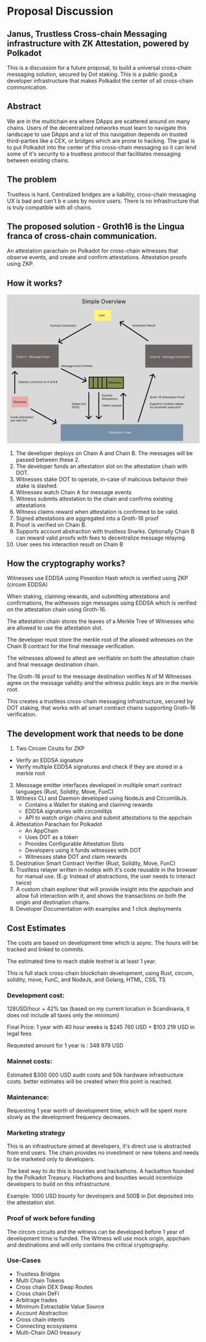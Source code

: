 # Proposal Discussion
## Janus,  Trustless Cross-chain Messaging infrastructure with ZK Attestation, powered by Polkadot

This is a discussion for a future proposal, to build a universal cross-chain messaging solution, secured by Dot staking. This is a public good,a developer infrastructure that makes Polkadot the center of all cross-chain communication.

## Abstract

We are in the multichain era where DApps are scattered around on many chains. Users of the decentralized networks must learn to navigate this landscape to use DApps and a lot of this navigation depends on trusted third-parties like a CEX, or bridges which are prone to hacking. The goal is to put Polkadot into the center of this cross-chain messaging so it can lend some of it's security to a trustless protocol that facilitates messaging between existing chains.

## The problem

Trustless is hard. Centralized bridges are a liability, cross-chain messaging UX is bad and can't b e uses by novice users. There is no infrastructure that is truly compatible with all chains.

## The proposed solution - Groth16 is the Lingua franca of cross-chain communication.

An attestation parachain on Polkadot for cross-chain witnesses that observe events, and create and confirm attestations.
Attestation proofs using ZKP. 


## How it works?

![Simple overview of how it works](simple_overview.png "Simple Overview")

1. The developer deploys on Chain A and Chain B. The messages will be passed between these 2.
2. The developer funds an attestation slot on the attestation chain with DOT.
3. Witnesses stake DOT to operate, in-case of malicious behavior their stake is slashed.
4. Witnesses watch Chain A for message events
5. Witness submits attestation to the chain and confirms existing attestations
6. Witness claims reward when attestation is confirmed to be valid.
7. Signed attestations are aggregated into a Groth-16 proof
8. Proof is verified on Chain B.
9. Supports account abstraction with trustless Snarks. Optionally Chain B can reward valid proofs with fees to decentralize message relaying.
10. User sees his interaction result on Chain B 

## How the cryptography works?

Witnesses use EDDSA using Poseidon Hash which is verified using ZKP (circom EDDSA)

When staking, claiming rewards, and submitting attestations and confirmations, the withesses sign messages using EDDSA which is verified on the attestation chain using Groth-16.

The attestation chain stores the leaves of a  Merkle Tree of Witnesses who are allowed to use the attestation slot.

The developer must store the merkle root of the allowed witnesses on the Chain B contract for the final message verification.

The witnesses allowed to attest are verifiable on both the attestation chain and final message destination chain.

The Groth-16 proof to the message destination verifies N of M Witnesses agree on the message validity and the witness public keys are in the merkle root.


This creates a trustless cross-chain messaging infrastructure, secured by DOT staking, that works with all smart contract chains supporting Groth-16 verification.

## The development work that needs to be done

1. Two Circom Ciruits for ZKP
  * Verify an EDDSA signature
  * Verify multiple EDDSA signatures and check if they are stored in a merkle root
2. Messsage emitter interfaces developed in multiple smart contract languages (Rust, Solidity, Move, FunC)
3. Witness CLI and Daemon developed using NodeJs and CircomlibJs.
   * Contains a Wallet for staking and claiming rewards
   * EDDSA signatures with circomlibjs
   * API to watch origin chains and submit attestations to the appchain
4. Attestation Parachain for Polkadot
   * An AppChain
   * Uses DOT as a token
   * Provides Configurable Attestation Slots
   * Developers using it funds witnesses with DOT
   * Witnesses stake DOT and claim rewards
5. Destination Smart Contract Verifier (Rust, Solidity, Move, FunC) 
6. Trustless relayer written in nodejs with it's code reusable in the browser for manual use. (E.g: Instead of abstractions, the user needs to interact twice)
7. A custom chain explorer that will provide insight into the appchain and allow full interaction with it, and shows the transactions on both the origin and destination chains.
8. Developer Documentation with examples and 1 click deployments

## Cost Estimates
The costs are based on development time which is async. 
The hours will be tracked and linked to commits.

The estimated time to reach stable testnet is at least 1 year. 

This is full stack cross-chain blockchain development, using Rust, circom, solidity, move, FunC, and NodeJs, and Golang, HTML, CSS, TS

### Development cost:

128USD/hour + 42% tax (based on my current location in Scandinavia, it does not include all taxes only the minimum)

Final Price: 1 year with 40 hour weeks is $245 760 USD + $103 219 USD in legal fees
 
Requested amount for 1 year is : 348 979 USD

### Mainnet costs:
Estimated $300 000 USD audit costs and 50k hardware infrastructure costs. better estimates will be created when this point is reached.

### Maintenance:
Requesting 1 year worth of development time, which will be spent more slowly as the development frequency decreases. 

### Marketing strategy
This is an infrastructure aimed at developers, it's direct use is abstracted from end users. 
The chain provides no investment or new tokens and needs to be marketed only to developers.

The best way to do this is bounties and hackathons. A hackathon founded by the Polkadot Treasury.
Hackathons and bounties would incentivize developers to build on this infrastructure.

Example: 1000 USD bounty for developers and 500$ in Dot deposited into the attestation slot.

### Proof of work before funding
The circom circuits and the witness can be developed before 1 year of development time is funded. The Witness will use mock origin, appchain and destinations and will only contains the critical cryptography. 

### Use-Cases
* Trustless Bridges
* Multi Chain Tokens
* Cross chain DEX Swap Routes
* Cross chain DeFi
* Arbitrage trades
* Minimum Extractable Value Source
* Account Abstraction
* Cross chain intents
* Connecting ecosystems
* Multi-Chain DAO treasury
